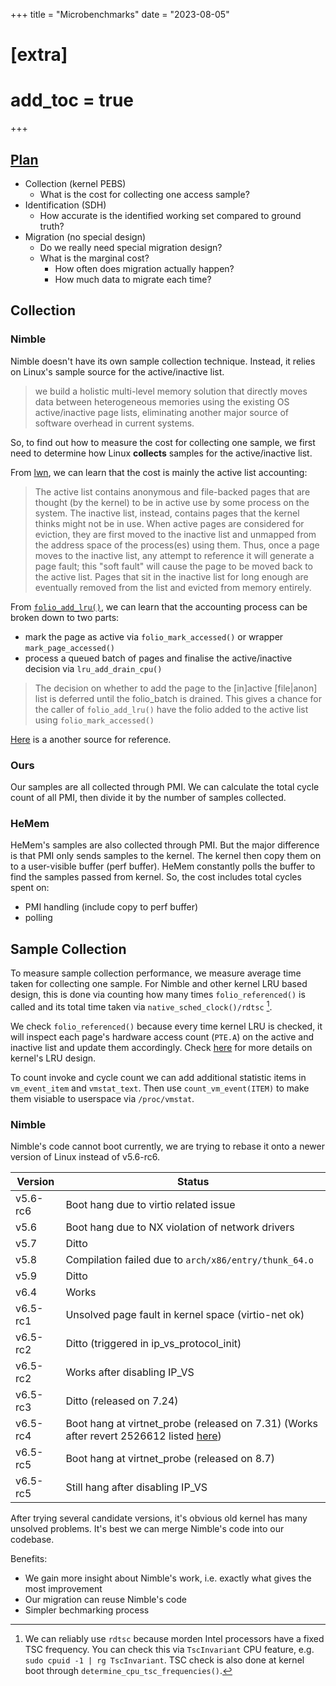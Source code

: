 +++
title = "Microbenchmarks"
date = "2023-08-05"
# [extra]
# add_toc = true
+++

## [Plan](../../2023-07/experiment-writing-planning/)
- Collection (kernel PEBS)
    - What is the cost for collecting one access sample?
- Identification (SDH)
    - How accurate is the identified working set compared to ground truth?
- Migration (no special design)
    - Do we really need special migration design?
    - What is the marginal cost?
        - How often does migration actually happen?
        - How much data to migrate each time?


## Collection

### Nimble
Nimble doesn't have its own sample collection technique.
Instead, it relies on Linux's sample source for the active/inactive list.

> we build a holistic multi-level memory solution that directly moves data between heterogeneous memories using the existing OS active/inactive page lists, eliminating another major source of software overhead in current systems.

So, to find out how to measure the cost for collecting one sample,
we first need to determine how Linux **collects** samples for the active/inactive list.

From [lwn](https://lwn.net/Articles/495543/),
we can learn that the cost is mainly the active list accounting:

> The active list contains anonymous and file-backed pages that are thought (by the kernel) to be in active use by some process on the system. The inactive list, instead, contains pages that the kernel thinks might not be in use. When active pages are considered for eviction, they are first moved to the inactive list and unmapped from the address space of the process(es) using them. Thus, once a page moves to the inactive list, any attempt to reference it will generate a page fault; this "soft fault" will cause the page to be moved back to the active list. Pages that sit in the inactive list for long enough are eventually removed from the list and evicted from memory entirely.

From [`folio_add_lru()`](https://elixir.bootlin.com/linux/v6.4/source/mm/swap.c#L501),
we can learn that the accounting process can be broken down to two parts:
- mark the page as active via `folio_mark_accessed()` or wrapper `mark_page_accessed()`
- process a queued batch of pages and finalise the active/inactive decision via `lru_add_drain_cpu()`

> The decision on whether
> to add the page to the [in]active [file|anon] list is deferred until the
> folio_batch is drained. This gives a chance for the caller of `folio_add_lru()`
> have the folio added to the active list using `folio_mark_accessed()`

[Here](https://lpc.events/event/11/contributions/896/attachments/793/1493/slides-r2.pdf)
is a another source for reference.

### Ours
Our samples are all collected through PMI.
We can calculate the total cycle count of all PMI,
then divide it by the number of samples collected.


### HeMem
HeMem's samples are also collected through PMI.
But the major difference is that PMI only sends samples to the kernel.
The kernel then copy them on to a user-visible buffer (perf buffer).
HeMem constantly polls the buffer to find the samples passed from kernel.
So, the cost includes total cycles spent on:
- PMI handling (include copy to perf buffer)
- polling


## Sample Collection

To measure sample collection performance,
we measure average time taken for collecting one sample.
For Nimble and other kernel LRU based design,
this is done via counting how many times `folio_referenced()` is called
and its total time taken via `native_sched_clock()/rdtsc` [^tsc].

We check `folio_referenced()` because every time kernel LRU is checked,
it will inspect each page's hardware access count (`PTE.A`)
on the active and inactive list and update them accordingly.
Check [here](../linux-active-inactive-lists/) for more details on kernel's LRU design.

To count invoke and cycle count we can add additional statistic items
in `vm_event_item` and `vmstat_text`.
Then use `count_vm_event(ITEM)` to make them visiable to userspace via `/proc/vmstat`.


[^tsc]: We can reliably use `rdtsc` because morden Intel processors have a fixed TSC frequency.
You can check this via `TscInvariant` CPU feature, e.g. `sudo cpuid -1 | rg TscInvariant`.
TSC check is also done at kernel boot through `determine_cpu_tsc_frequencies()`.


### Nimble
Nimble's code cannot boot currently, we are trying to rebase it onto a newer version of Linux instead of v5.6-rc6.

| Version  | Status                                                |
| -------- | ----------------------------------------------------- |
| v5.6-rc6 | Boot hang due to virtio related issue                 |
| v5.6     | Boot hang due to NX violation of network drivers      |
| v5.7     | Ditto                                                 |
| v5.8     | Compilation failed due to `arch/x86/entry/thunk_64.o` |
| v5.9     | Ditto                                                 |
| v6.4     | Works                                                 |
| v6.5-rc1 | Unsolved page fault in kernel space (virtio-net ok)   |
| v6.5-rc2 | Ditto (triggered in ip_vs_protocol_init)              |
| v6.5-rc2 | Works after disabling IP_VS                           |
| v6.5-rc3 | Ditto (released on 7.24)                              |
| v6.5-rc4 | Boot hang at virtnet_probe (released on 7.31) (Works after revert 2526612 listed [here](https://github.com/torvalds/linux/commits/master/drivers/net/virtio_net.c))         |
| v6.5-rc5 | Boot hang at virtnet_probe (released on 8.7)          |
| v6.5-rc5 | Still hang after disabling IP_VS                      |

After trying several candidate versions,
it's obvious old kernel has many unsolved problems.
It's best we can merge Nimble's code into our codebase.

Benefits:
- We gain more insight about Nimble's work, i.e. exactly what gives the most improvement
- Our migration can reuse Nimble's code
- Simpler bechmarking process

